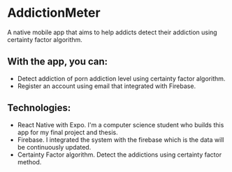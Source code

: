 # AddictionMeter

A native mobile app that aims to help addicts detect their addiction using certainty factor algorithm.

## With the app, you can:

- Detect addiction of porn addiction level using certainty factor algorithm.
- Register an account using email that integrated with Firebase.

## Technologies:

- React Native with Expo. I'm a computer science student who builds this app for my final project and thesis.
- Firebase. I integrated the system with the firebase which is the data will be continuously updated.
- Certainty Factor algorithm. Detect the addictions using certainty factor method.
